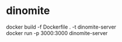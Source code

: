 # dinomite

docker build -f Dockerfile . -t dinomite-server     
docker run -p 3000:3000 dinomite-server      